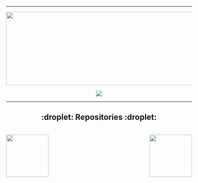 <br />
<hr>

<p align = "center">
 <img  src="https://github-readme-streak-stats.herokuapp.com/?user=xangusx&show_icons=true&locale=en&layout=compact&theme=radical&line_height=0" width="700" height="200"/>
</p> 

<p align = "center">
 <img src="https://activity-graph.herokuapp.com/graph?username=xangusx&theme=redical">
</p> 


<hr>
<h2 align="center">:droplet:  Repositories :droplet:</h2>

<br>
<div width="100%" align="center">
<a align="left" href="https://github.com/xangusx/src.git" title="TEL_ros"><img align="left" height="115" src="https://github-readme-stats.vercel.app/api/pin/?username=xangusx&repo=src&theme=react&border_color=61dafb&border_radius=10"></a><a align="right" href="https://github.com/xangusx/realsense.git" title="realsense"><img align="right" height="115" src="https://github-readme-stats.vercel.app/api/pin/?username=xangusx&repo=realsense&theme=react&border_color=61dafb&border_radius=10"></a> 
</div>
